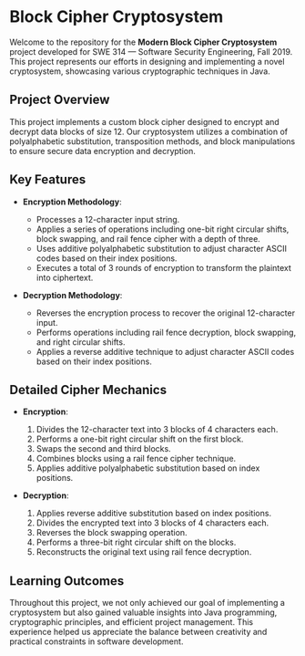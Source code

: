 # Block Cipher Cryptosystem

Welcome to the repository for the **Modern Block Cipher Cryptosystem** project developed for SWE 314 — Software Security Engineering, Fall 2019. This project represents our efforts in designing and implementing a novel cryptosystem, showcasing various cryptographic techniques in Java.

## Project Overview

This project implements a custom block cipher designed to encrypt and decrypt data blocks of size 12. Our cryptosystem utilizes a combination of polyalphabetic substitution, transposition methods, and block manipulations to ensure secure data encryption and decryption.

## Key Features

- **Encryption Methodology**:
  - Processes a 12-character input string.
  - Applies a series of operations including one-bit right circular shifts, block swapping, and rail fence cipher with a depth of three.
  - Uses additive polyalphabetic substitution to adjust character ASCII codes based on their index positions.
  - Executes a total of 3 rounds of encryption to transform the plaintext into ciphertext.

- **Decryption Methodology**:
  - Reverses the encryption process to recover the original 12-character input.
  - Performs operations including rail fence decryption, block swapping, and right circular shifts.
  - Applies a reverse additive technique to adjust character ASCII codes based on their index positions.

## Detailed Cipher Mechanics

- **Encryption**:
  1. Divides the 12-character text into 3 blocks of 4 characters each.
  2. Performs a one-bit right circular shift on the first block.
  3. Swaps the second and third blocks.
  4. Combines blocks using a rail fence cipher technique.
  5. Applies additive polyalphabetic substitution based on index positions.

- **Decryption**:
  1. Applies reverse additive substitution based on index positions.
  2. Divides the encrypted text into 3 blocks of 4 characters each.
  3. Reverses the block swapping operation.
  4. Performs a three-bit right circular shift on the blocks.
  5. Reconstructs the original text using rail fence decryption.

## Learning Outcomes

Throughout this project, we not only achieved our goal of implementing a cryptosystem but also gained valuable insights into Java programming, cryptographic principles, and efficient project management. This experience helped us appreciate the balance between creativity and practical constraints in software development.
